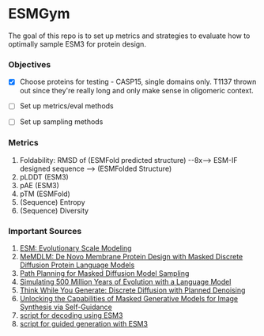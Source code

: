 # ESMGym

The goal of this repo is to set up metrics and strategies to evaluate how to optimally sample ESM3 for protein design.

### Objectives
- [x] Choose proteins for testing - CASP15, single domains only. T1137 thrown out since they're really long and only make sense in oligomeric context.
- [ ] Set up metrics/eval methods
- [ ] Set up sampling methods


### Metrics
1. Foldability: RMSD of (ESMFold predicted structure) --8x-->  ESM-IF designed sequence --> (ESMFolded Structure)
2. pLDDT (ESM3)
4. pAE (ESM3)
3. pTM (ESMFold)
6. (Sequence) Entropy
7. (Sequence) Diversity



### Important Sources
1. [ESM: Evolutionary Scale Modeling](https://github.com/facebookresearch/esm)
2. [MeMDLM: De Novo Membrane Protein Design with Masked Discrete Diffusion Protein Language Models](http://arxiv.org/abs/2410.16735)
3. [Path Planning for Masked Diffusion Model Sampling](http://arxiv.org/abs/2502.03540)
4. [Simulating 500 Million Years of Evolution with a Language Model](https://doi.org/10.1126/science.ads0018)
5. [Think While You Generate: Discrete Diffusion with Planned Denoising](https://doi.org/10.48550/arXiv.2410.06264)
6. [Unlocking the Capabilities of Masked Generative Models for Image Synthesis via Self-Guidance](https://proceedings.neurips.cc/paper_files/paper/2024/file/ecd92623ac899357312aaa8915853699-Paper-Conference.pdf)
7. [script for decoding using ESM3](https://github.com/evolutionaryscale/esm/blob/main/cookbook/snippets/esm3.py#L43)
8. [script for guided generation with ESM3](https://github.com/evolutionaryscale/esm/blob/main/cookbook/tutorials/5_guided_generation.ipynb)